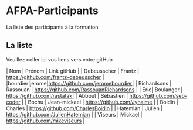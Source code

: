 # AFPA-Participants
La liste des participants à la formation

## La liste 
Veuillez coller ici vos liens vers votre gitHub

| Nom | Prénom | Link gitHub | 
| Debeusscher | Frantz | https://github.com/frantz-debeusscher |
|bourdier|jerome|https://github.com/jeromebourdier| 
| Richardsons | Rassouan | https://github.com/RassouanRIchardsons |
| Eric| Boulanger | https://github.com/rastatak|
| Abbout | Sébastien | https://github.com/seb-coder |
| Bochu | Jean-mickael | https://github.com/Jyhaime |
| Boidin | Charles | https://github.com/CharlesBoidin |
| Hatemian | Julien | https://github.com/JulienHatemian |
| Viseurs | Mickael | https://github.com/mikeviseurs |
